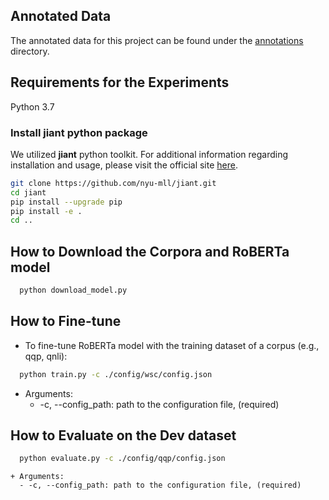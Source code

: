 ## Annotated Data
The annotated data for this project can be found under the [annotations](https://github.com/mosharafhossain/negation-and-nlu/tree/main/annotations-and-experiments/annotations) directory. 

## Requirements for the Experiments
Python 3.7 
### Install jiant python package 
We utilized **jiant** python toolkit. For additional information regarding installation and usage, please visit the official site [here](https://github.com/nyu-mll/jiant).

```bash
git clone https://github.com/nyu-mll/jiant.git
cd jiant
pip install --upgrade pip
pip install -e .
cd ..
```

## How to Download the Corpora and RoBERTa model
```bash
  python download_model.py
```

## How to Fine-tune

- To fine-tune RoBERTa model with the training dataset of a corpus (e.g., qqp, qnli): 
```bash
  python train.py -c ./config/wsc/config.json
```
  + Arguments:
	  - -c, --config_path: path to the configuration file, (required)
	
## How to Evaluate on the Dev dataset
	
```bash
  python evaluate.py -c ./config/qqp/config.json
```
    + Arguments:
	  - -c, --config_path: path to the configuration file, (required)
	  
